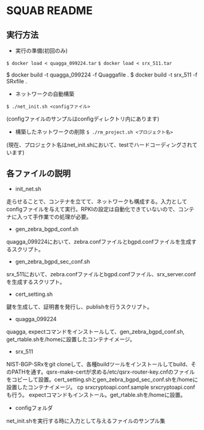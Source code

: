 # SQUAB README

## 実行方法

 - 実行の準備(初回のみ)

`$ docker load < quagga_099224.tar`
`$ docker load < srx_511.tar`

$ docker build -t quagga_099224 -f Quaggafile .
$ docker build -t srx_511 -f SRxfile .

 - ネットワークの自動構築

`$ ./net_init.sh <configファイル>`

(configファイルのサンプルはconfigディレクトリ内にあります)

 - 構築したネットワークの削除
`$ ./rm_project.sh <プロジェクト名>`

(現在、プロジェクト名はnet_init.shにおいて、testでハードコーディングされています)

## 各ファイルの説明

 - init_net.sh

走らせることで、コンテナを立てて、ネットワークも構成する。入力としてconfigファイルを与えて実行。RPKIの設定は自動化できていないので、コンテナに入って手作業での処理が必要。

 - gen_zebra_bgpd_conf.sh

quagga_099224において、zebra.confファイルとbgpd.confファイルを生成するスクリプト。

 - gen_zebra_bgpd_sec_conf.sh

srx_511において、zebra.confファイルとbgpd.confファイル、srx_server.confを生成するスクリプト。

 - cert_setting.sh

鍵を生成して、証明書を発行し、publishを行うスクリプト。

 - quagga_099224

quagga, expectコマンドをインストールして、gen_zebra_bgpd_conf.sh, get_rtable.shを/homeに設置したコンテナイメージ。

 - srx_511

NIST-BGP-SRxをgit cloneして、各種buildツールをインストールしてbuild、そのPATHを通す。qsrx-make-certが求める/etc/qsrx-router-key.cnfのファイルをコピーして設置。cert_setting.shとgen_zebra_bgpd_sec_conf.shを/homeに設置したコンテナイメージ。
cp srxcryptoapi.conf.sample srxcryptoapi.confも行う。
expectコマンドもインストール。get_rtable.shを/homeに設置。

 - configフォルダ

net_init.shを実行する時に入力として与えるファイルのサンプル集
